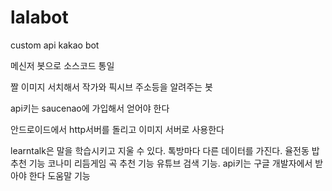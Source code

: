 ﻿# lalabot
custom api kakao bot

메신저 봇으로 소스코드 통일

짤 이미지 서치해서 작가와 픽시브 주소등을 알려주는 봇

api키는  saucenao에 가입해서 얻어야 한다

안드로이드에서 http서버를 돌리고 이미지 서버로 사용한다


learntalk은 말을 학습시키고 지울 수 있다. 톡방마다 다른 데이터를 가진다.
율전동 밥 추천 기능
코나미 리듬게임 곡 추천 기능
유튜브 검색 기능. api키는 구글 개발자에서 받아야 한다
도움말 기능
